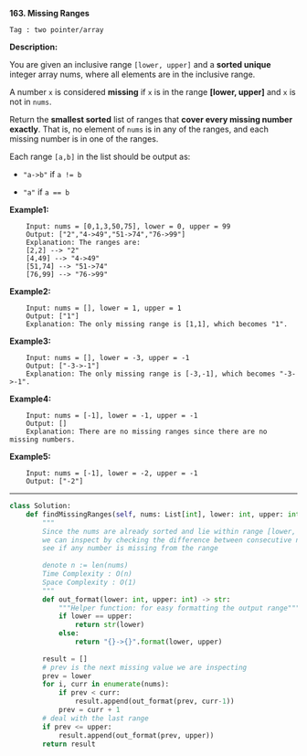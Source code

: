 **163. Missing Ranges**

```Tag : two pointer/array```

**Description:**

You are given an inclusive range ```[lower, upper]``` and a **sorted unique** integer array nums, where all elements are in the inclusive range.

A number ```x``` is considered **missing** if ```x``` is in the range **[lower, upper]** and ```x``` is not in ```nums```.

Return the **smallest sorted** list of ranges that **cover every missing number exactly**. That is, no element of ```nums``` is in any of the ranges, and each missing number is in one of the ranges.

Each range ```[a,b]``` in the list should be output as:

+ ```"a->b"``` if ```a != b```

+ ```"a"``` if ```a == b```


**Example1:**

        Input: nums = [0,1,3,50,75], lower = 0, upper = 99
        Output: ["2","4->49","51->74","76->99"]
        Explanation: The ranges are:
        [2,2] --> "2"
        [4,49] --> "4->49"
        [51,74] --> "51->74"
        [76,99] --> "76->99"
        
**Example2:**

        Input: nums = [], lower = 1, upper = 1
        Output: ["1"]
        Explanation: The only missing range is [1,1], which becomes "1".
        
**Example3:**

        Input: nums = [], lower = -3, upper = -1
        Output: ["-3->-1"]
        Explanation: The only missing range is [-3,-1], which becomes "-3->-1".

**Example4:**

        Input: nums = [-1], lower = -1, upper = -1
        Output: []
        Explanation: There are no missing ranges since there are no missing numbers.

**Example5:**

        Input: nums = [-1], lower = -2, upper = -1
        Output: ["-2"]

-----------

```python
class Solution:
    def findMissingRanges(self, nums: List[int], lower: int, upper: int) -> List[str]:
        """
        Since the nums are already sorted and lie within range [lower, upper]
        we can inspect by checking the difference between consecutive number to
        see if any number is missing from the range
        
        denote n := len(nums)
        Time Complexity : O(n)
        Space Complexity : O(1)
        """
        def out_format(lower: int, upper: int) -> str:
            """Helper function: for easy formatting the output range"""
            if lower == upper:
                return str(lower)
            else:
                return "{}->{}".format(lower, upper)
        
        result = []
        # prev is the next missing value we are inspecting
        prev = lower
        for i, curr in enumerate(nums):
            if prev < curr:
                result.append(out_format(prev, curr-1))
            prev = curr + 1
        # deal with the last range
        if prev <= upper:
            result.append(out_format(prev, upper))
        return result
```


